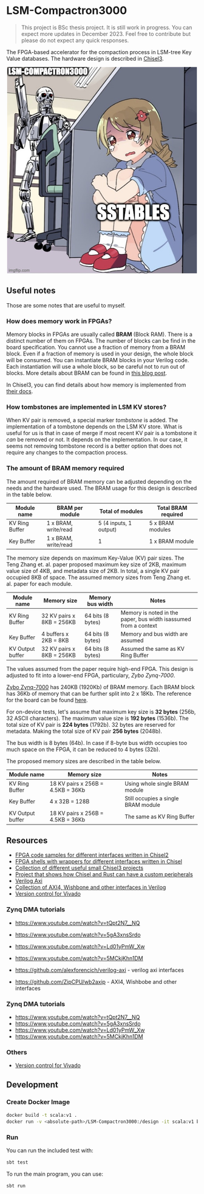 LSM-Compactron3000
=======================

> This project is BSc thesis project. It is still work in progress.
You can expect more updates in December 2023. Feel free to contribute but please do not expect any quick responses.

The FPGA-based accelerator for the compaction process in LSM-tree Key Value databases. The hardware design is described in [Chisel3](https://github.com/chipsalliance/chisel).

<p align="center">
  <img src="meme.jpg" />
</p>

## Useful notes

Those are some notes that are useful to myself.

### How does memory work in FPGAs?

Memory blocks in FPGAs are usually called **BRAM** (Block RAM). There is a distinct number of them on FPGAs. The number of blocks can be find in the board specification. You cannot use a fraction of memory from a BRAM block. Even if a fraction of memory is used in your design, the whole block will be consumed. You can instantiate BRAM blocks in your Verilog code. Each instantiation will use a whole block, so be careful not to run out of blocks. More details about BRAM can be found in [this blog post](https://community.element14.com/challenges-projects/design-challenges/summer-of-fpga/b/blog/posts/number-plate-recognition-3-implementing-block-ram-using-verilog).

In Chisel3, you can find details about how memory is implemented from [their docs](https://www.chisel-lang.org/chisel3/docs/explanations/memories.html).

### How tombstones are implemented in LSM KV stores?

When KV pair is removed, a special marker *tombstone* is added. The implementation of a tombstone depends on the LSM KV store. What is useful for us is that in case of merge if most recent KV pair is a tombstone it *can* be removed or not. It depends on the implementation. In our case, it seems not removing tombstone record is a better option that does not require any changes to the compaction process.

### The amount of BRAM memory required

The amount required of BRAM memory can be adjusted depending on the needs and the hardware used. The BRAM usage for this design is described in the table below.

| Module name    | BRAM per module      | Total of modules       | Total BRAM required |
|----------------|----------------------|------------------------|---------------------|
| KV Ring Buffer | 1 x BRAM, write/read | 5 (4 inputs, 1 output) | 5 x BRAM modules    |
| Key Buffer     | 1 x BRAM, write/read | 1                      | 1 x BRAM module     |

The memory size depends on maximum Key-Value (KV) pair sizes. The Teng Zhang et. al. paper proposed maximum key size of 2KB, maximum value size of 4KB, and metadata size of 2KB. In total, a single KV pair occupied 8KB of space. The assumed memory sizes from Teng Zhang et. al. paper for each module.

| Module name      | Memory size               | Memory bus width  | Notes |
|------------------|---------------------------|-------------------|-------|
| KV Ring Buffer   | 32 KV pairs x 8KB = 256KB | 64 bits (8 bytes) | Memory is noted in the paper, bus width isassumed from a context |
| Key Buffer       | 4 buffers x 2KB = 8KB     | 64 bits (8 bytes) | Memory and bus width are assumed |
| KV Output buffer | 32 KV pairs x 8KB = 256KB | 64 bits (8 bytes) | Assumed the same as KV Ring Buffer |

The values assumed from the paper require high-end FPGA. This design is adjusted to fit into a lower-end FPGA, particulary, *Zybo Zynq-7000*. 

[Zybo Zynq-7000](https://digilent.com/reference/programmable-logic/zybo/start) has 240KB (1920Kb) of BRAM memory. Each BRAM block has 36Kb of memory that can be further split into 2 x 18Kb. The reference for the board can be found [here](https://docs.xilinx.com/v/u/en-US/ds190-Zynq-7000-Overview). 

For on-device tests, let's assume that maximum key size is **32 bytes** (256b, 32 ASCII characters). The maximum value size is **192 bytes** (1536b). The total size of KV pair is **224 bytes** (1792b). 32 bytes are reserved for metadata. Making the total size of KV pair **256 bytes** (2048b).

The bus width is 8 bytes (64b). In case if 8-byte bus width occupies too much space on the FPGA, it can be reduced to 4 bytes (32b).

The proposed memory sizes are described in the table below.

| Module name      | Memory size                       | Notes |
|------------------|-----------------------------------|-------|
| KV Ring Buffer   | 18 KV pairs x 256B = 4.5KB = 36Kb | Using whole single BRAM module |
| Key Buffer       | 4 x 32B = 128B                    | Still occupies a single BRAM module |
| KV Output buffer | 18 KV pairs x 256B = 4.5KB = 36Kb | The same as KV Ring Buffer |

## Resources

- [FPGA code samples for different interfaces written in Chisel2](https://github.com/maltanar/fpga-tidbits)
- [FPGA shells with wrappers for different interfaces written in Chisel](https://github.com/sifive/fpga-shells)
- [Collection of different useful small Chisel3 projects](https://github.com/j-marjanovic/chisel-stuff)
- [Project that shows how Chisel and Rust can have a custom peripherals](https://github.com/ekiwi/pynq)
- [Verilog Axi](https://github.com/alexforencich/verilog-axi)
- [Collection of AXI4, Wishbone and other interfaces in Verilog ](https://github.com/ZipCPU/wb2axip)
- [Version control for Vivado](https://www.fpgadeveloper.com/2014/08/version-control-for-vivado-projects.html/)

### Zynq DMA tutorials

- https://www.youtube.com/watch?v=tQpt2N7__NQ
- https://www.youtube.com/watch?v=5gA3xnsSrdo
- https://www.youtube.com/watch?v=Ld01yPmW_Xw
- https://www.youtube.com/watch?v=5MCkjKhn1DM

- https://github.com/alexforencich/verilog-axi - verilog axi interfaces

- https://github.com/ZipCPU/wb2axip - AXI4, Wishbobe and other interfaces

### Zynq DMA tutorials

- https://www.youtube.com/watch?v=tQpt2N7__NQ
- https://www.youtube.com/watch?v=5gA3xnsSrdo
- https://www.youtube.com/watch?v=Ld01yPmW_Xw
- https://www.youtube.com/watch?v=5MCkjKhn1DM

### Others

- [Version control for Vivado](https://www.fpgadeveloper.com/2014/08/version-control-for-vivado-projects.html/)

## Development

### Create Docker Image

```bash
docker build -t scala:v1 .
docker run -v <absolute-path>/LSM-Compactron3000:/design -it scala:v1 bash
```

### Run

You can run the included test with:
```sh
sbt test
```

To run the main program, you can use:
```sh
sbt run
```
